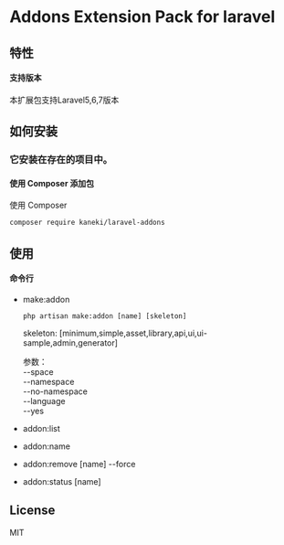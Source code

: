 
# Addons Extension Pack for laravel 

## 特性

#### 支持版本

本扩展包支持Laravel5,6,7版本

## 如何安装


### 它安装在存在的项目中。

#### 使用 Composer 添加包

使用 Composer 

```sh
composer require kaneki/laravel-addons
```
## 使用

#### 命令行 

* make:addon  
  ```
  php artisan make:addon [name] [skeleton]
  ```  
  skeleton: [minimum,simple,asset,library,api,ui,ui-sample,admin,generator]  

  参数：    
  --space  
  --namespace  
  --no-namespace  
  --language  
  --yes  

* addon:list  
* addon:name  
* addon:remove [name] --force  
* addon:status [name]  


## License

MIT
